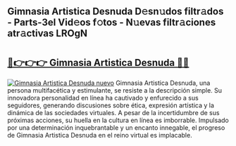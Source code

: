 ## Gimnasia Artistica Desnuda D𝚎sn𝚞dos filtr𝚊dos - Parts-3el Vid𝚎os f𝚘tos - N𝚞evas filtr𝚊ciones atr𝚊ctivas LROgN

# <h2><a href="http://mb7kd5.tromn.icu/?c=Gimnasia+Artistica+Desnuda">🔗👉👉👉 Gimnasia Artistica Desnuda 🔗🔗</a></h2>

[![Gimnasia Artistica Desnuda nuevo](https://i.imgur.com/pEAQMta.gif)](http://mb7kd5.tromn.icu/?c=Gimnasia+Artistica+Desnuda)
Gimnasia Artistica Desnuda, una persona multifacética y estimulante, se resiste a la descripción simple. Su innovadora personalidad en línea ha cautivado y enfurecido a sus seguidores, generando discusiones sobre ética, expresión artística y la dinámica de las sociedades virtuales. A pesar de la incertidumbre de sus próximas acciones, su huella en la cultura en línea es imborrable. Impulsado por una determinación inquebrantable y un encanto innegable, el progreso de Gimnasia Artistica Desnuda en el reino virtual es implacable.
